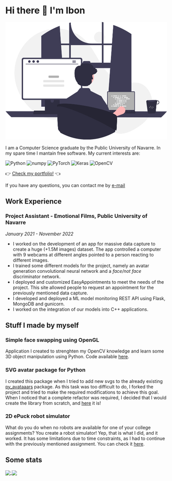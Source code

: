# Hi there 👋 I'm Ibon

![Person programming](undraw_programming_re_kg9v.svg)

I am a Computer Science graduate by the Public University of Navarre. In my spare time I mantain free software.
My current interests are:

![Python](https://img.shields.io/badge/-python-white?style=for-the-badge&logo=python)
![numpy](https://img.shields.io/badge/-numpy-blue?style=for-the-badge&logo=numpy)
![PyTorch](https://img.shields.io/badge/-pytorch-gray?style=for-the-badge&logo=pytorch)
![Keras](https://img.shields.io/badge/-keras-red?style=for-the-badge&logo=keras)
![OpenCV](https://img.shields.io/badge/-opencv-blue?style=for-the-badge&logo=opencv)

👉 [Check my portfolio!](https://ibonn.github.io/) 👈

If you have any questions, you can contact me by [e-mail](mailto:ibonescartin@gmail.com?subject=Hi!)

## Work Experience

### **Project Assistant** - Emotional Films, Public University of Navarre
_January 2021 - November 2022_
* I worked on the development of an app for massive data capture to create a huge (+1.5M images) dataset. The app controlled a computer with 9 webcams at different angles pointed to a person reacting to different images.
* I trained some different models for the project, namely an avatar generation convolutional neural network and a _face/not face_ discriminator network.
* I deployed and customized EasyAppointments to meet the needs of the project. This site allowed people to request an appointment for the previously mentioned data capture.
* I developed and deployed a ML model monitoring REST API using Flask, MongoDB and gunicorn.
* I worked on the integration of our models into C++ applications.


## Stuff I made by myself
### Simple face swapping using OpenGL
Application I created to strenghten my OpenCV knowledge and learn some 3D object manipulation using Python. Code available [here](https://github.com/ibonn/faceswap_gl).

### SVG avatar package for Python
I created this package when I tried to add new svgs to the already existing [py_avataaars](https://github.com/kebu/py-avataaars) package. As this task was too difficult to do, I forked the project and tried to make the required modifications to achieve this goal. When I noticed that a complete refactor was required, I decided that I would create the library from scratch, and [here](https://github.com/ibonn/python_avatars) it is!

### 2D ePuck robot simulator
What do you do when no robots are available for one of your college assignments? You create a robot simulator! Yep, that is what I did, and it worked. It has some limitations due to time constraints, as I had to continue with the previously mentioned assignment. You can check it [here](https://github.com/ibonn/robotBox).

## Some stats
<a href="https://github.com/anuraghazra/github-readme-stats">
  <img align="center" src="https://github-readme-stats.vercel.app/api/top-langs/?username=ibonn&theme=tokyonight" />
</a>
<a href="https://github.com/anuraghazra/github-readme-stats">
  <img align="center" src="https://github-readme-stats.vercel.app/api?username=ibonn&theme=tokyonight&count_private=true" />
</a>